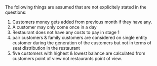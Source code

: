 The following things are assumed that are not explicitely stated in the questions:

1. Customers money gets added from previous month if they have any.
2. A customer may only come once in a day
3. Restaurant does not have any costs to pay in stage 1
4. pair customers & family customers are considered on single entity customer during the generation of the customers but not in terms of seat distribution in the restaurant
5. five customers with highest & lowest balance are calculated from customers point of view not restaurants point of view.
